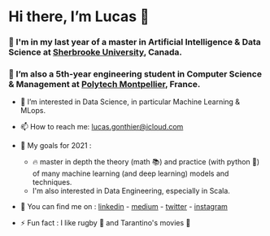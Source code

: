 # Hi there, I’m Lucas 👋 #
### 🌱 I'm in my last year of a master in Artificial Intelligence & Data Science at [Sherbrooke University](https://www.usherbrooke.ca), Canada.  ###
### 🌱 I’m also a 5th-year engineering student in Computer Science & Management at [Polytech Montpellier](https://www.polytech.umontpellier.fr/english/), France. ###

- 👀 I’m interested in Data Science, in particular Machine Learning & MLops.
- 📫 How to reach me: lucas.gonthier@icloud.com
- 🥅 My goals for 2021 :  
  - :fire: master in depth the theory (math :books:) and practice (with python :snake:) of many machine learning (and deep learning) models and techniques.
  - I'm also interested in Data Engineering, especially in Scala.

         

- :metal: You can find me on : [linkedin](https://www.linkedin.com/in/lucas-gonthier-101/) - [medium](https://medium.com/@lucas.gonthier) - [twitter](https://twitter.com/GonthierLucas4) - [instagram](https://www.instagram.com/lucas.gonthierr/)
- ⚡ Fun fact : I like rugby :rugby_football: and Tarantino's movies :cinema:

<!---
lugonthier/lugonthier is a ✨ special ✨ repository because its `README.md` (this file) appears on your GitHub profile.
You can click the Preview link to take a look at your changes.
--->

